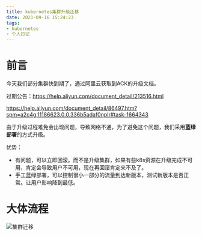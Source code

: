 ```yaml
---
title: kubernetes集群升级迁移
date: 2021-09-16 15:24:23
tags:
- kubernetes
- 个人日记
---
```


# 前言
<!--more-->

今天我们部分集群快到期了，通过阿里云获取到ACK的升级文档。

过期公告：https://help.aliyun.com/document_detail/213516.html

https://help.aliyun.com/document_detail/86497.htm?spm=a2c4g.11186623.0.0.336b5adaf0npIr#task-1664343

由于升级过程难免会出现问题，导致网络不通，为了避免这个问题，我们采用**蓝绿部署**的方式升级。

优势：

- 有问题，可以立即回滚。而不是升级集群，如果有些k8s资源在升级完成不可用，肯定会导致用户不可用，现在再回滚肯定来不及了。
- 手工蓝绿部署，可以控制很小一部分的流量到达新版本，测试新版本是否正常。让用户影响降到最低。

<!--more-->
# 大体流程

![集群迁移](http://myapp.img.mykernel.cn/集群迁移.png)
